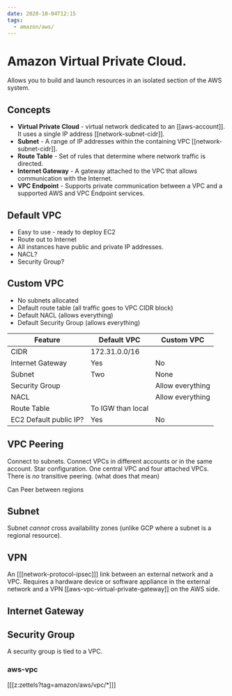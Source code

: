 ```yaml
---
date: 2020-10-04T12:15
tags:
  - amazon/aws/
---
```


# Amazon Virtual Private Cloud. 

Allows you to build and launch resources in an isolated section of the AWS system.

## Concepts
* **Virtual Private Cloud** - virtual network dedicated to an [[aws-account]]. It uses a single IP address [[network-subnet-cidr]].
* **Subnet** - A range of IP addresses within the containing VPC [[network-subnet-cidr]].
* **Route Table** - Set of rules that determine where network traffic is directed.
* **Internet Gateway** - A gateway attached to the VPC that allows communication with the Internet.
* **VPC Endpoint** - Supports private communication between a VPC and a supported AWS and VPC Endpoint services.

## Default VPC
* Easy to use - ready to deploy EC2
* Route out to Internet
* All instances have public and private IP addresses.
* NACL?
* Security Group?

## Custom VPC
* No subnets allocated
* Default route table (all traffic goes to VPC CIDR block)
* Default NACL (allows everything)
* Default Security Group (allows everything)

| Feature | Default VPC | Custom VPC |
| --- | --- | --- |
| CIDR | 172.31.0.0/16| | |
| Internet Gateway | Yes | No |
| Subnet | Two | None |
| Security Group | | Allow everything | 
| NACL | | Allow everything |
| Route Table | To IGW than local | |
| EC2 Default public IP? | Yes | No |


## VPC Peering
Connect to subnets.
Connect VPCs in different accounts or in the same account.
Star configuration. One central VPC and four attached VPCs.
There is *no* transitive peering. (what does that mean)

Can Peer between regions

## Subnet

Subnet *cannot* cross availability zones (unlike GCP where a subnet is a regional resource).

## VPN

An [[[network-protocol-ipsec]]] link between an external network and a VPC. Requires a hardware device or software appliance in the external network and a VPN [[aws-vpc-virtual-private-gateway]] on the AWS side.


## Internet Gateway

## Security Group
A security group is tied to a VPC.

### aws-vpc

[[[z:zettels?tag=amazon/aws/vpc/*]]]